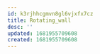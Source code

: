 ```yaml
---
id: k3rjhhcgmvn8gl6vjxfx7cz
title: Rotating_wall
desc: ''
updated: 1681955709608
created: 1681955709608
---
```

